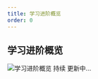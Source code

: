 ```yaml
---
title: 学习进阶概览
order: 0
---
```


## 学习进阶概览

![学习进阶概览](http://leexiaop.github.io/static/ibadgers/study/study.png) 持续
更新中...
